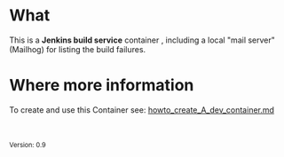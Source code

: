 
# What 
 This is a **Jenkins build service** container , including a local "mail server" (Mailhog) for listing the build failures.


# Where more information
To create and use this Container see: [howto_create_A_dev_container.md](https://nicojane.github.io/Jenkins-Development-Stack/Howtos/howto_create_a_dev_container.html)

<br><br>
<small>Version: 0.9</small>
